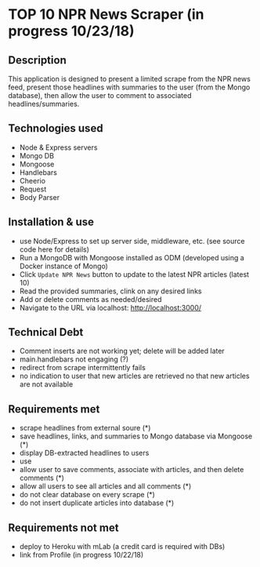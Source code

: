 # TOP 10 NPR News Scraper (in progress 10/23/18)

## Description
This application is designed to present a limited scrape from the NPR news feed, present those headlines with summaries to the user (from the Mongo database), then allow the user to comment to associated headlines/summaries.

## Technologies used
- Node & Express servers
- Mongo DB
- Mongoose
- Handlebars
- Cheerio
- Request
- Body Parser

## Installation & use
- use Node/Express to set up server side, middleware, etc. (see source code here for details)
- Run a MongoDB with Mongoose installed as ODM (developed using a Docker instance of Mongo)
- Click `Update NPR News` button to update to the latest NPR articles (latest 10)
- Read the provided summaries, clink on any desired links
- Add or delete comments as needed/desired
- Navigate to the URL via localhost: <http://localhost:3000/>

## Technical Debt
- Comment inserts are not working yet; delete will be added later
- main.handlebars not engaging (?)
- redirect from scrape intermittently fails
- no indication to user that new articles are retrieved no that new articles are not available

## Requirements met
- scrape headlines from external soure (*)
- save headlines, links, and summaries to Mongo database via Mongoose (*)
- display DB-extracted headlines to users
- use 
- allow user to save comments, associate with articles, and then delete comments (*)
- allow all users to see all articles and all comments (*)
- do not clear database on every scrape (*)
- do not insert duplicate articles into database (*) <duplicates not allowed on link attr in schema design>

## Requirements not met
- deploy to Heroku with mLab (a credit card is required with DBs)
- link from Profile (in progress 10/22/18)

